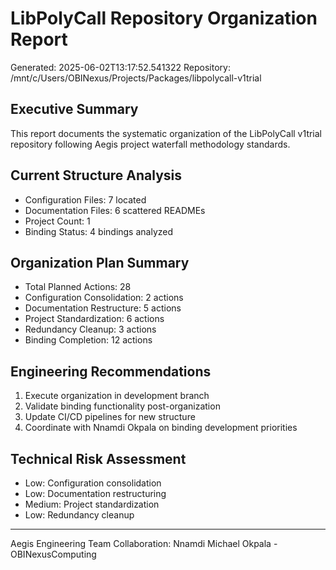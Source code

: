 
# LibPolyCall Repository Organization Report
Generated: 2025-06-02T13:17:52.541322
Repository: /mnt/c/Users/OBINexus/Projects/Packages/libpolycall-v1trial

## Executive Summary
This report documents the systematic organization of the LibPolyCall v1trial
repository following Aegis project waterfall methodology standards.

## Current Structure Analysis
- Configuration Files: 7 located
- Documentation Files: 6 scattered READMEs
- Project Count: 1
- Binding Status: 4 bindings analyzed

## Organization Plan Summary
- Total Planned Actions: 28
- Configuration Consolidation: 2 actions
- Documentation Restructure: 5 actions
- Project Standardization: 6 actions
- Redundancy Cleanup: 3 actions
- Binding Completion: 12 actions

## Engineering Recommendations
1. Execute organization in development branch
2. Validate binding functionality post-organization
3. Update CI/CD pipelines for new structure
4. Coordinate with Nnamdi Okpala on binding development priorities

## Technical Risk Assessment
- Low: Configuration consolidation
- Low: Documentation restructuring  
- Medium: Project standardization
- Low: Redundancy cleanup

---
Aegis Engineering Team
Collaboration: Nnamdi Michael Okpala - OBINexusComputing
